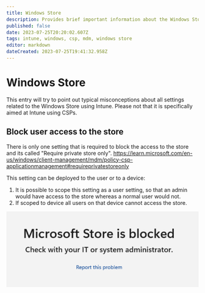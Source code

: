 ```yaml
---
title: Windows Store
description: Provides brief important information about the Windows Store
published: false
date: 2023-07-25T20:20:02.607Z
tags: intune, windows, csp, mdm, windows store
editor: markdown
dateCreated: 2023-07-25T19:41:32.958Z
---
```


# Windows Store
This entry will try to point out typical misconceptions about all settings related to the Windows Store using Intune. Please not that it is specifically aimed at Intune using CSPs. 

## Block user access to the store
There is only one setting that is required to block the access to the store and its called "Require private store only". https://learn.microsoft.com/en-us/windows/client-management/mdm/policy-csp-applicationmanagement#requireprivatestoreonly 

This setting can be deployed to the user or to a device:
1. It is possible to scope this setting as a user setting, so that an admin would have access to the store whereas a normal user would not.
2. If scoped to device all users on that device cannot access the store.

![microsoftstoreisblocked.png](/microsoftstoreisblocked.png)